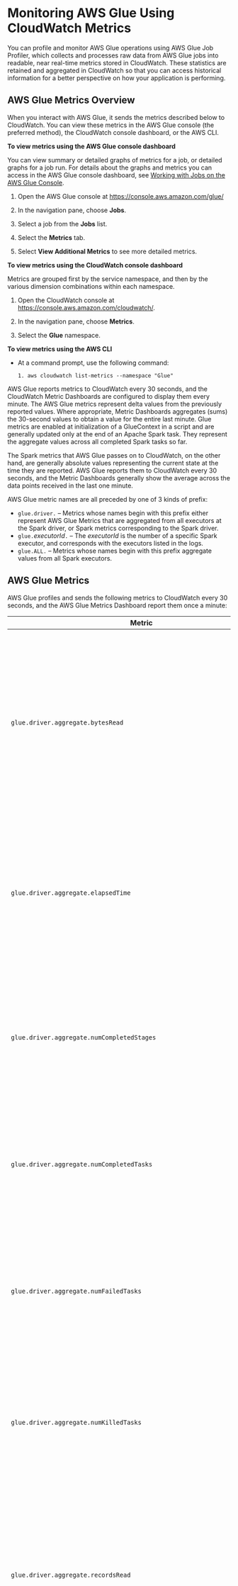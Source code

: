 # Monitoring AWS Glue Using CloudWatch Metrics<a name="monitoring-awsglue-with-cloudwatch-metrics"></a>

You can profile and monitor AWS Glue operations using AWS Glue Job Profiler, which collects and processes raw data from AWS Glue jobs into readable, near real\-time metrics stored in CloudWatch\. These statistics are retained and aggregated in CloudWatch so that you can access historical information for a better perspective on how your application is performing\.

## AWS Glue Metrics Overview<a name="metrics-overview"></a>

When you interact with AWS Glue, it sends the metrics described below to CloudWatch\. You can view these metrics in the AWS Glue console \(the preferred method\), the CloudWatch console dashboard, or the AWS CLI\. 

**To view metrics using the AWS Glue console dashboard**

You can view summary or detailed graphs of metrics for a job, or detailed graphs for a job run\. For details about the graphs and metrics you can access in the AWS Glue console dashboard, see [Working with Jobs on the AWS Glue Console](console-jobs.md)\.

1. Open the AWS Glue console at [https://console\.aws\.amazon\.com/glue/](https://console.aws.amazon.com/glue/)

1. In the navigation pane, choose **Jobs**\.

1. Select a job from the **Jobs** list\.

1. Select the **Metrics** tab\.

1. Select **View Additional Metrics** to see more detailed metrics\.

**To view metrics using the CloudWatch console dashboard**

Metrics are grouped first by the service namespace, and then by the various dimension combinations within each namespace\.

1. Open the CloudWatch console at [https://console\.aws\.amazon\.com/cloudwatch/](https://console.aws.amazon.com/cloudwatch/)\.

1. In the navigation pane, choose **Metrics**\.

1. Select the **Glue** namespace\.

**To view metrics using the AWS CLI**
+ At a command prompt, use the following command:

  ```
  1. aws cloudwatch list-metrics --namespace "Glue"
  ```

AWS Glue reports metrics to CloudWatch every 30 seconds, and the CloudWatch Metric Dashboards are configured to display them every minute\. The AWS Glue metrics represent delta values from the previously reported values\. Where appropriate, Metric Dashboards aggregates \(sums\) the 30\-second values to obtain a value for the entire last minute\. Glue metrics are enabled at initialization of a GlueContext in a script and are generally updated only at the end of an Apache Spark task\. They represent the aggregate values across all completed Spark tasks so far\.

The Spark metrics that AWS Glue passes on to CloudWatch, on the other hand, are generally absolute values representing the current state at the time they are reported\. AWS Glue reports them to CloudWatch every 30 seconds, and the Metric Dashboards generally show the average across the data points received in the last one minute\.

AWS Glue metric names are all preceded by one of 3 kinds of prefix:
+ `glue.driver.` – Metrics whose names begin with this prefix either represent AWS Glue Metrics that are aggregated from all executors at the Spark driver, or Spark metrics corresponding to the Spark driver\.
+ `glue.`*executorId*`.` – The *executorId* is the number of a specific Spark executor, and corresponds with the executors listed in the logs\.
+ `glue.ALL.` – Metrics whose names begin with this prefix aggregate values from all Spark executors\.

## AWS Glue Metrics<a name="awsglue-metrics"></a>

AWS Glue profiles and sends the following metrics to CloudWatch every 30 seconds, and the AWS Glue Metrics Dashboard report them once a minute:


| Metric | Description | 
| --- | --- | 
|  `glue.driver.aggregate.bytesRead` |  The number of bytes read from all data sources by all completed Spark tasks running in all executors\.\. Valid dimensions: `JobName` \(the name of the AWS Glue Job\), `JobRunId` \(the JobRun ID\. or `ALL`\), and `Type` \(count\)\. Valid Statistics: SUM\. This metric is a delta value from the last reported value, so on the AWS Glue Metrics Dashboard, a SUM statistic is used for aggregation\.  Unit: Bytes Can be used to monitor: [\[See the AWS documentation website for more details\]](http://docs.aws.amazon.com/glue/latest/dg/monitoring-awsglue-with-cloudwatch-metrics.html) This metric can be used the same way as the `glue.ALL.s3.filesystem.read_bytes` metric, with the difference that this metric is updated at the end of a Spark task and captures non\-S3 data sources as well\.  | 
|  `glue.driver.aggregate.elapsedTime` |  The ETL elapsed time in milliseconds \(does not include the job bootstrap times\)\. Valid dimensions: `JobName` \(the name of the AWS Glue Job\), `JobRunId` \(the JobRun ID\. or `ALL`\), and `Type` \(count\)\. Valid Statistics: SUM\. This metric is a delta value from the last reported value, so on the AWS Glue Metrics Dashboard, a SUM statistic is used for aggregation\. Unit: Milliseconds Can be used to determine how long it takes a job run to run on average\. Some ways to use the data: [\[See the AWS documentation website for more details\]](http://docs.aws.amazon.com/glue/latest/dg/monitoring-awsglue-with-cloudwatch-metrics.html)  | 
|   `glue.driver.aggregate.numCompletedStages` |  The number of completed stages in the job\. Valid dimensions: `JobName` \(the name of the AWS Glue Job\), `JobRunId` \(the JobRun ID\. or `ALL`\), and `Type` \(count\)\. Valid Statistics: SUM\. This metric is a delta value from the last reported value, so on the AWS Glue Metrics Dashboard, a SUM statistic is used for aggregation\. Unit: Count Can be used to monitor: [\[See the AWS documentation website for more details\]](http://docs.aws.amazon.com/glue/latest/dg/monitoring-awsglue-with-cloudwatch-metrics.html) Some ways to use the data: [\[See the AWS documentation website for more details\]](http://docs.aws.amazon.com/glue/latest/dg/monitoring-awsglue-with-cloudwatch-metrics.html)  | 
|  `glue.driver.aggregate.numCompletedTasks` |  The number of completed tasks in the job\. Valid dimensions: `JobName` \(the name of the AWS Glue Job\), `JobRunId` \(the JobRun ID\. or `ALL`\), and `Type` \(count\)\. Valid Statistics: SUM\. This metric is a delta value from the last reported value, so on the AWS Glue Metrics Dashboard, a SUM statistic is used for aggregation\. Unit: Count Can be used to monitor: [\[See the AWS documentation website for more details\]](http://docs.aws.amazon.com/glue/latest/dg/monitoring-awsglue-with-cloudwatch-metrics.html)  | 
|  `glue.driver.aggregate.numFailedTasks` |  The number of failed tasks\. Valid dimensions: `JobName` \(the name of the AWS Glue Job\), `JobRunId` \(the JobRun ID\. or `ALL`\), and `Type` \(count\)\. Valid Statistics: SUM\. This metric is a delta value from the last reported value, so on the AWS Glue Metrics Dashboard, a SUM statistic is used for aggregation\. Unit: Count Can be used to monitor: [\[See the AWS documentation website for more details\]](http://docs.aws.amazon.com/glue/latest/dg/monitoring-awsglue-with-cloudwatch-metrics.html) The data can be used to set alarms for increased failures that might suggest abnormalities in data, cluster or scripts\.  | 
|  `glue.driver.aggregate.numKilledTasks` |  The number of tasks killed\. Valid dimensions: `JobName` \(the name of the AWS Glue Job\), `JobRunId` \(the JobRun ID\. or `ALL`\), and `Type` \(count\)\. Valid Statistics: SUM\. This metric is a delta value from the last reported value, so on the AWS Glue Metrics Dashboard, a SUM statistic is used for aggregation\. Unit: Count Can be used to monitor: [\[See the AWS documentation website for more details\]](http://docs.aws.amazon.com/glue/latest/dg/monitoring-awsglue-with-cloudwatch-metrics.html) Some ways to use the data: [\[See the AWS documentation website for more details\]](http://docs.aws.amazon.com/glue/latest/dg/monitoring-awsglue-with-cloudwatch-metrics.html)  | 
|  `glue.driver.aggregate.recordsRead` |  The number of records read from all data sources by all completed Spark tasks running in all executors\. Valid dimensions: `JobName` \(the name of the AWS Glue Job\), `JobRunId` \(the JobRun ID\. or `ALL`\), and `Type` \(count\)\. Valid Statistics: SUM\. This metric is a delta value from the last reported value, so on the AWS Glue Metrics Dashboard, a SUM statistic is used for aggregation\. Unit: Count Can be used to monitor: [\[See the AWS documentation website for more details\]](http://docs.aws.amazon.com/glue/latest/dg/monitoring-awsglue-with-cloudwatch-metrics.html) This metric can be used in a similar way to the `glue.ALL.s3.filesystem.read_bytes` metric, with the difference that this metric is updated at the end of a Spark task\.  | 
|   `glue.driver.aggregate.shuffleBytesWritten` |  The number of bytes written by all executors to shuffle data between them since the previous report \(aggregated by the AWS Glue Metrics Dashboard as the number of bytes written for this purpose during the previous minute\)\. Valid dimensions: `JobName` \(the name of the AWS Glue Job\), `JobRunId` \(the JobRun ID\. or `ALL`\), and `Type` \(count\)\. Valid Statistics: SUM\. This metric is a delta value from the last reported value, so on the AWS Glue Metrics Dashboard, a SUM statistic is used for aggregation\. Unit: Bytes Can be used to monitor: Data shuffle in jobs \(large joins, groupBy, repartition, coalesce\)\. Some ways to use the data: [\[See the AWS documentation website for more details\]](http://docs.aws.amazon.com/glue/latest/dg/monitoring-awsglue-with-cloudwatch-metrics.html)  | 
|   `glue.driver.aggregate.shuffleLocalBytesRead` |  The number of bytes read by all executors to shuffle data between them since the previous report \(aggregated by the AWS Glue Metrics Dashboard as the number of bytes read for this purpose during the previous minute\)\. Valid dimensions: `JobName` \(the name of the AWS Glue Job\), `JobRunId` \(the JobRun ID\. or `ALL`\), and `Type` \(count\)\. Valid Statistics: SUM\. This metric is a delta value from the last reported value, so on the AWS Glue Metrics Dashboard, a SUM statistic is used for aggregation\. Unit: Bytes Can be used to monitor: Data shuffle in jobs \(large joins, groupBy, repartition, coalesce\)\. Some ways to use the data: [\[See the AWS documentation website for more details\]](http://docs.aws.amazon.com/glue/latest/dg/monitoring-awsglue-with-cloudwatch-metrics.html)  | 
|  `glue.driver.BlockManager.disk.diskSpaceUsed_MB` |  The number of megabytes of disk space used across all executors\. Valid dimensions: `JobName` \(the name of the AWS Glue Job\), `JobRunId` \(the JobRun ID\. or `ALL`\), and `Type` \(gauge\)\. Valid Statistics: Average\. This is a Spark metric, reported as an absolute value\. Unit: Megabytes Can be used to monitor: [\[See the AWS documentation website for more details\]](http://docs.aws.amazon.com/glue/latest/dg/monitoring-awsglue-with-cloudwatch-metrics.html) Some ways to use the data: [\[See the AWS documentation website for more details\]](http://docs.aws.amazon.com/glue/latest/dg/monitoring-awsglue-with-cloudwatch-metrics.html)  | 
|   `glue.driver.ExecutorAllocationManager.executors.numberAllExecutors` |  The number of actively running job executors\. Valid dimensions: `JobName` \(the name of the AWS Glue Job\), `JobRunId` \(the JobRun ID\. or `ALL`\), and `Type` \(gauge\)\. Valid Statistics: Average\. This is a Spark metric, reported as an absolute value\. Unit: Count Can be used to monitor: [\[See the AWS documentation website for more details\]](http://docs.aws.amazon.com/glue/latest/dg/monitoring-awsglue-with-cloudwatch-metrics.html) Some ways to use the data: [\[See the AWS documentation website for more details\]](http://docs.aws.amazon.com/glue/latest/dg/monitoring-awsglue-with-cloudwatch-metrics.html)  | 
|   `glue.driver.ExecutorAllocationManager.executors.numberMaxNeededExecutors` |  The number of maximum \(actively running and pending\) job executors needed to satisfy the current load\. Valid dimensions: `JobName` \(the name of the AWS Glue Job\), `JobRunId` \(the JobRun ID\. or `ALL`\), and `Type` \(gauge\)\. Valid Statistics: Maximum\. This is a Spark metric, reported as an absolute value\. Unit: Count Can be used to monitor: [\[See the AWS documentation website for more details\]](http://docs.aws.amazon.com/glue/latest/dg/monitoring-awsglue-with-cloudwatch-metrics.html) Some ways to use the data: [\[See the AWS documentation website for more details\]](http://docs.aws.amazon.com/glue/latest/dg/monitoring-awsglue-with-cloudwatch-metrics.html)  | 
|   `glue.driver.jvm.heap.usage`  `glue.`*executorId*`.jvm.heap.usage`  `glue.ALL.jvm.heap.usage`  |  The fraction of memory used by the JVM heap for this driver \(scale: 0\-1\) for driver, executor identified by executorId, or ALL executors\. Valid dimensions: `JobName` \(the name of the AWS Glue Job\), `JobRunId` \(the JobRun ID\. or `ALL`\), and `Type` \(gauge\)\. Valid Statistics: Average\. This is a Spark metric, reported as an absolute value\. Unit: Percentage Can be used to monitor: [\[See the AWS documentation website for more details\]](http://docs.aws.amazon.com/glue/latest/dg/monitoring-awsglue-with-cloudwatch-metrics.html) Some ways to use the data: [\[See the AWS documentation website for more details\]](http://docs.aws.amazon.com/glue/latest/dg/monitoring-awsglue-with-cloudwatch-metrics.html)  | 
|  `glue.driver.jvm.heap.used`  `glue.`*executorId*`.jvm.heap.used`  `glue.ALL.jvm.heap.used`  |  The number of memory bytes used by the JVM heap for the driver, the executor identified by *executorId*, or ALL executors\. Valid dimensions: `JobName` \(the name of the AWS Glue Job\), `JobRunId` \(the JobRun ID\. or `ALL`\), and `Type` \(gauge\)\. Valid Statistics: Average\. This is a Spark metric, reported as an absolute value\. Unit: Bytes Can be used to monitor: [\[See the AWS documentation website for more details\]](http://docs.aws.amazon.com/glue/latest/dg/monitoring-awsglue-with-cloudwatch-metrics.html) Some ways to use the data: [\[See the AWS documentation website for more details\]](http://docs.aws.amazon.com/glue/latest/dg/monitoring-awsglue-with-cloudwatch-metrics.html)  | 
|   `glue.driver.s3.filesystem.read_bytes`  `glue.`*executorId*`.s3.filesystem.read_bytes`  `glue.ALL.s3.filesystem.read_bytes`  |  The number of bytes read from Amazon S3 by the driver, an executor identified by *executorId*, or ALL executors since the previous report \(aggregated by the AWS Glue Metrics Dashboard as the number of bytes read during the previous minute\)\. Valid dimensions: `JobName`, `JobRunId`, and `Type` \(gauge\)\. Valid Statistics: SUM\. This metric is a delta value from the last reported value, so on the AWS Glue Metrics Dashboard a SUM statistic is used for aggregation\. The area under the curve on the AWS Glue Metrics Dashboard can be used to visually compare bytes read by two different job runs\. Unit: Bytes\. Can be used to monitor: [\[See the AWS documentation website for more details\]](http://docs.aws.amazon.com/glue/latest/dg/monitoring-awsglue-with-cloudwatch-metrics.html) Resulting data can be used for: [\[See the AWS documentation website for more details\]](http://docs.aws.amazon.com/glue/latest/dg/monitoring-awsglue-with-cloudwatch-metrics.html)  | 
|   `glue.driver.s3.filesystem.write_bytes`  `glue.`*executorId*`.s3.filesystem.write_bytes`  `glue.ALL.s3.filesystem.write_bytes`  |  The number of bytes written to Amazon S3 by the driver, an executor identified by *executorId*, or ALL executors since the previous report \(aggregated by the AWS Glue Metrics Dashboard as the number of bytes written during the previous minute\)\. Valid dimensions: `JobName`, `JobRunId`, and `Type` \(gauge\)\. Valid Statistics: SUM\. This metric is a delta value from the last reported value, so on the AWS Glue Metrics Dashboard a SUM statistic is used for aggregation\. The area under the curve on the AWS Glue Metrics Dashboard can be used to visually compare bytes written by two different job runs\. Unit: Bytes Can be used to monitor: [\[See the AWS documentation website for more details\]](http://docs.aws.amazon.com/glue/latest/dg/monitoring-awsglue-with-cloudwatch-metrics.html) Some ways to use the data: [\[See the AWS documentation website for more details\]](http://docs.aws.amazon.com/glue/latest/dg/monitoring-awsglue-with-cloudwatch-metrics.html)  | 
|   `glue.driver.system.cpuSystemLoad`  `glue.`*executorId*`.system.cpuSystemLoad`  `glue.ALL.system.cpuSystemLoad`  |  The fraction of CPU system load used \(scale: 0\-1\) by the driver, an executor identified by *executorId*, or ALL executors\. Valid dimensions: `JobName` \(the name of the AWS Glue Job\), `JobRunId` \(the JobRun ID\. or `ALL`\), and `Type` \(gauge\)\. Valid Statistics: Average\. This metric is reported as an absolute value\. Unit: Percentage Can be used to monitor: [\[See the AWS documentation website for more details\]](http://docs.aws.amazon.com/glue/latest/dg/monitoring-awsglue-with-cloudwatch-metrics.html) Some ways to use the data: [\[See the AWS documentation website for more details\]](http://docs.aws.amazon.com/glue/latest/dg/monitoring-awsglue-with-cloudwatch-metrics.html)  | 

## Dimensions for AWS Glue Metrics<a name="awsglue-metricdimensions"></a>

AWS Glue metrics use the AWS Glue namespace and provide metrics for the following dimensions:


| Dimension | Description | 
| --- | --- | 
|  `JobName`  |  This dimension filters for metrics of all job runs of a specific AWS Glue job\.  | 
|  `JobRunId`  |  This dimension filters for metrics of a specific AWS Glue job run by a JobRun ID, or `ALL`\.  | 
|  `Type`  |  This dimension filters for metrics by either `count` \(an aggregate number\) or `gauge` \(a value at a point in time\)\.  | 

For more information, see the [CloudWatch User Guide](https://docs.aws.amazon.com/AmazonCloudWatch/latest/monitoring/)\.